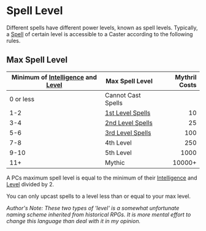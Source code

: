 # Spell Level

Different spells have different power levels, known as spell levels. Typically, a [Spell](Spells.md) of certain level is accessible to a Caster according to the following rules.
## Max Spell Level

| Minimum of [Intelligence](../Player%20Characters/Chosen%20Statistics/Intelligence.md) and [Level](../Player%20Characters/Derived%20Statistics/Level.md) | Max Spell Level                                                               | Mythril Costs |
| ------------------------------------------------------------------------------------------------------------------------------------------------------- | ----------------------------------------------------------------------------- | ------------: |
| 0 or less                                                                                                                                               | Cannot Cast Spells                                                            |               |
| 1-2                                                                                                                                                     | [1st Level Spells](Spells/Mythril%20Spells/Level%201/1st%20Level%20Spells.md) |            10 |
| 3-4                                                                                                                                                     | [2nd Level Spells](Spells/Mythril%20Spells/Level%202/2nd%20Level%20Spells.md) |            25 |
| 5-6                                                                                                                                                     | [3rd Level Spells](Spells/Mythril%20Spells/Level%203/3rd%20Level%20Spells.md) |           100 |
| 7-8                                                                                                                                                     | 4th Level                                                                     |           250 |
| 9-10                                                                                                                                                    | 5th Level                                                                     |          1000 |
| 11+                                                                                                                                                     | Mythic                                                                        |        10000+ |

A PCs maximum spell level is equal to the minimum of their [Intelligence](../Player%20Characters/Chosen%20Statistics/Intelligence.md) and [Level](../Player%20Characters/Derived%20Statistics/Level.md) divided by 2.

You can only upcast spells to a level less than or equal to your max level.

*Author's Note:*
*These two types of 'level' is a somewhat unfortunate naming scheme inherited from historical RPGs. It is more mental effort to change this language than deal with it in my opinion.*